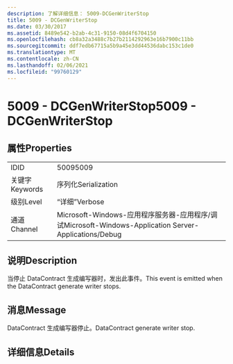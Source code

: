 ```yaml
---
description: 了解详细信息： 5009-DCGenWriterStop
title: 5009 - DCGenWriterStop
ms.date: 03/30/2017
ms.assetid: 8489e542-b2ab-4c31-9150-08d4f6704150
ms.openlocfilehash: cb8a32a3488c7b27b2114292963e16b7900c11bb
ms.sourcegitcommit: ddf7edb67715a5b9a45e3dd44536dabc153c1de0
ms.translationtype: MT
ms.contentlocale: zh-CN
ms.lasthandoff: 02/06/2021
ms.locfileid: "99760129"
---
```

# <a name="5009---dcgenwriterstop"></a><span data-ttu-id="ee5fb-103">5009 - DCGenWriterStop</span><span class="sxs-lookup"><span data-stu-id="ee5fb-103">5009 - DCGenWriterStop</span></span>

## <a name="properties"></a><span data-ttu-id="ee5fb-104">属性</span><span class="sxs-lookup"><span data-stu-id="ee5fb-104">Properties</span></span>  
  
|||  
|-|-|  
|<span data-ttu-id="ee5fb-105">ID</span><span class="sxs-lookup"><span data-stu-id="ee5fb-105">ID</span></span>|<span data-ttu-id="ee5fb-106">5009</span><span class="sxs-lookup"><span data-stu-id="ee5fb-106">5009</span></span>|  
|<span data-ttu-id="ee5fb-107">关键字</span><span class="sxs-lookup"><span data-stu-id="ee5fb-107">Keywords</span></span>|<span data-ttu-id="ee5fb-108">序列化</span><span class="sxs-lookup"><span data-stu-id="ee5fb-108">Serialization</span></span>|  
|<span data-ttu-id="ee5fb-109">级别</span><span class="sxs-lookup"><span data-stu-id="ee5fb-109">Level</span></span>|<span data-ttu-id="ee5fb-110">“详细”</span><span class="sxs-lookup"><span data-stu-id="ee5fb-110">Verbose</span></span>|  
|<span data-ttu-id="ee5fb-111">通道</span><span class="sxs-lookup"><span data-stu-id="ee5fb-111">Channel</span></span>|<span data-ttu-id="ee5fb-112">Microsoft-Windows-应用程序服务器-应用程序/调试</span><span class="sxs-lookup"><span data-stu-id="ee5fb-112">Microsoft-Windows-Application Server-Applications/Debug</span></span>|  
  
## <a name="description"></a><span data-ttu-id="ee5fb-113">说明</span><span class="sxs-lookup"><span data-stu-id="ee5fb-113">Description</span></span>  

 <span data-ttu-id="ee5fb-114">当停止 DataContract 生成编写器时，发出此事件。</span><span class="sxs-lookup"><span data-stu-id="ee5fb-114">This event is emitted when the DataContract generate writer stops.</span></span>  
  
## <a name="message"></a><span data-ttu-id="ee5fb-115">消息</span><span class="sxs-lookup"><span data-stu-id="ee5fb-115">Message</span></span>  

 <span data-ttu-id="ee5fb-116">DataContract 生成编写器停止。</span><span class="sxs-lookup"><span data-stu-id="ee5fb-116">DataContract generate writer stop.</span></span>  
  
## <a name="details"></a><span data-ttu-id="ee5fb-117">详细信息</span><span class="sxs-lookup"><span data-stu-id="ee5fb-117">Details</span></span>
